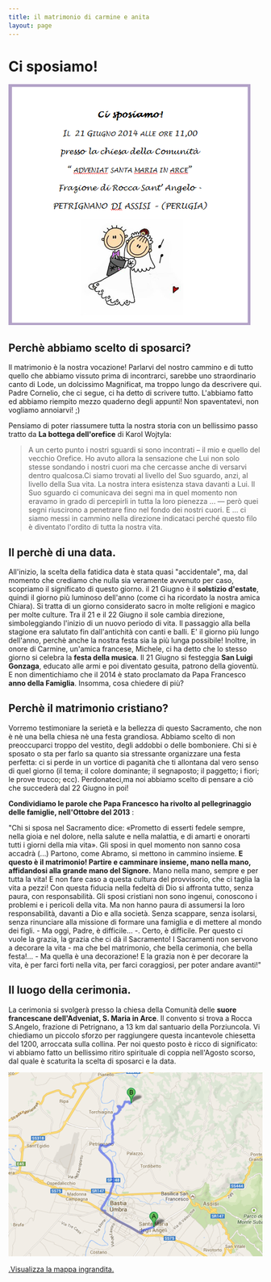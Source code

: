 ```yaml
---
title: il matrimonio di carmine e anita
layout: page
---
```


# Ci sposiamo!

![](img/invito.png)

## Perchè abbiamo scelto di sposarci?


Il matrimonio è la nostra vocazione! Parlarvi del nostro cammino e di tutto quello che abbiamo vissuto prima di incontrarci, sarebbe uno straordinario canto di Lode, un dolcissimo Magnificat, ma troppo lungo da descrivere qui. Padre Cornelio, che ci segue, ci ha detto di scrivere tutto. L'abbiamo fatto ed abbiamo riempito mezzo quaderno degli appunti! Non spaventatevi, non vogliamo annoiarvi! ;)

Pensiamo di poter riassumere tutta la nostra storia con un bellissimo passo tratto da **La bottega dell'orefice** di Karol Wojtyla:

>A un certo punto i nostri sguardi si sono incontrati – il mio e quello del vecchio Orefice. Ho avuto allora la sensazione che Lui non solo stesse sondando i nostri cuori ma che cercasse anche di versarvi dentro qualcosa.Ci siamo trovati al livello del Suo sguardo, anzi, al livello della Sua vita. La nostra intera esistenza stava davanti a Lui. Il Suo sguardo ci comunicava dei segni ma in quel momento non eravamo in grado di percepirli in tutta la loro pienezza ... — però quei segni riuscirono a penetrare fino nel fondo dei nostri cuori. E ... ci siamo messi in cammino nella direzione indicataci perché questo filo è diventato l'ordito di tutta la nostra vita.



## Il perchè di una data.

All'inizio, la scelta della fatidica data è stata quasi "accidentale", ma, dal momento che crediamo che nulla sia veramente avvenuto per caso, scopriamo il significato di questo giorno. il 21 Giugno è il **solstizio d'estate**, quindi il giorno più luminoso dell'anno (come ci ha ricordato la nostra amica Chiara). Si tratta di un giorno considerato sacro in molte religioni e magico per molte culture. Tra il 21 e il 22 Giugno il sole cambia direzione, simboleggiando l'inizio di un nuovo periodo di vita. Il passaggio alla bella stagione era salutato fin dall'antichità con canti e balli. E' il giorno più lungo dell'anno, perchè anche la nostra festa sia la più lunga possibile! Inoltre, in onore di Carmine, un'amica francese, Michele, ci ha detto che lo stesso giorno si celebra la **festa della musica**. Il 21 Giugno si festeggia **San Luigi Gonzaga**, educato alle armi e poi diventato gesuita, patrono della gioventù. E non dimentichiamo che il 2014 è stato proclamato da Papa Francesco **anno della Famiglia**. Insomma, cosa chiedere di più?


## Perchè il matrimonio cristiano? 

Vorremo testimoniare la serietà e la bellezza di questo Sacramento, che non è nè una bella chiesa nè una festa grandiosa. Abbiamo scelto di non preoccuparci troppo del vestito, degli addobbi o delle bomboniere. Chi si è sposato o sta per farlo sa quanto sia stressante organizzare una festa perfetta: ci si perde in un vortice di paganità che ti allontana dal vero senso di quel giorno (il tema; il colore dominante; il segnaposto; il paggetto; i fiori; le prove trucco; ecc). Perdonateci,ma noi abbiamo scelto di pensare a ciò che succederà dal 22 Giugno in poi!

**Condividiamo le parole che Papa Francesco ha rivolto al pellegrinaggio delle famiglie, nell'Ottobre del 2013** :

"Chi si sposa nel Sacramento dice: «Prometto di esserti fedele sempre, nella gioia e nel dolore, nella salute e nella malattia, e di amarti e onorarti tutti i giorni della mia vita». Gli sposi in quel momento non sanno cosa accadrà (...) Partono, come Abramo, si mettono in cammino insieme. **E questo è il matrimonio! Partire e camminare insieme, mano nella mano, affidandosi alla grande mano del Signore.** Mano nella mano, sempre e per tutta la vita! E non fare caso a questa cultura del provvisorio, che ci taglia la vita a pezzi!
Con questa fiducia nella fedeltà di Dio si affronta tutto, senza paura, con responsabilità. Gli sposi cristiani non sono ingenui, conoscono i problemi e i pericoli della vita. Ma non hanno paura di assumersi la loro responsabilità, davanti a Dio e alla società. Senza scappare, senza isolarsi, senza rinunciare alla missione di formare una famiglia e di mettere al mondo dei figli. - Ma oggi, Padre, è difficile… -. Certo, è difficile. Per questo ci vuole la grazia, la grazia che ci dà il Sacramento! I Sacramenti non servono a decorare la vita - ma che bel matrimonio, che bella cerimonia, che bella festa!… - Ma quella è una decorazione! E la grazia non è per decorare la vita, è per farci forti nella vita, per farci coraggiosi, per poter andare avanti!"



## Il luogo della cerimonia.

La cerimonia si svolgerà presso la chiesa della Comunità delle **suore francescane dell'Adveniat, S. Maria in Arce**. Il convento si trova a Rocca S.Angelo, frazione di Petrignano, a 13 km dal santuario della Porziuncola. Vi chiediamo un piccolo sforzo per raggiungere questa incantevole chiesetta del 1200, arroccata sulla collina. Per noi questo posto è ricco di significato: vi abbiamo fatto un bellissimo ritiro spirituale di coppia nell'Agosto scorso, dal quale è scaturita la scelta di sposarci e la data. 

![](img/mappa.png)

<a href="https://maps.google.it/maps?f=d&amp;source=embed&amp;saddr=Santa+Maria+degli+Angeli,+PG&amp;daddr=Comunita'+Adveniat+S+Maria+In+Arce,+Assisi,+PG&amp;hl=it&amp;geocode=FbIBkQIdFuW_ACmvejRAAJ0uEzEQg0ZakywICg%3BFRMNkgIdaKO_ACGLjXk6vmMVuyn54EtEFycsEzGLjXk6vmMVuw&amp;aq=0&amp;oq=comunit%C3%A0+adv&amp;sll=41.008099,16.727239&amp;sspn=2.520221,4.938354&amp;t=m&amp;mra=ls&amp;ie=UTF8&amp;ll=43.090704,12.555656&amp;spn=0.087752,0.145912&amp;z=12">.Visualizza la mappa ingrandita.</a>

